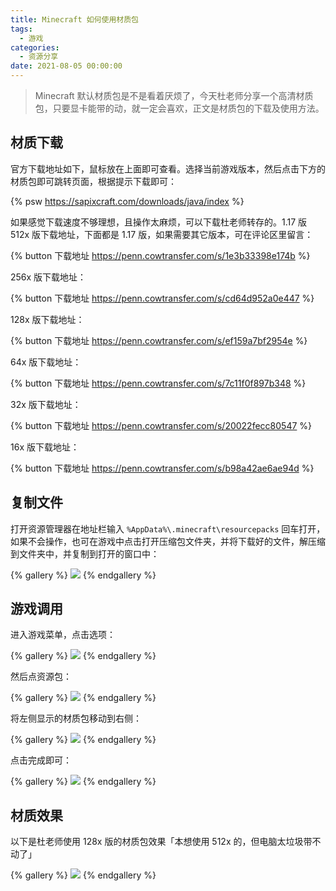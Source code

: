 ```yaml
---
title: Minecraft 如何使用材质包
tags:
  - 游戏
categories:
  - 资源分享
date: 2021-08-05 00:00:00
---
```


> Minecraft 默认材质包是不是看着厌烦了，今天杜老师分享一个高清材质包，只要显卡能带的动，就一定会喜欢，正文是材质包的下载及使用方法。

<!-- more -->

## 材质下载

官方下载地址如下，鼠标放在上面即可查看。选择当前游戏版本，然后点击下方的材质包即可跳转页面，根据提示下载即可：

{% psw https://sapixcraft.com/downloads/java/index %}

如果感觉下载速度不够理想，且操作太麻烦，可以下载杜老师转存的。1.17 版 512x 版下载地址，下面都是 1.17 版，如果需要其它版本，可在评论区里留言：

{% button 下载地址 https://penn.cowtransfer.com/s/1e3b33398e174b %}

256x 版下载地址：

{% button 下载地址 https://penn.cowtransfer.com/s/cd64d952a0e447 %}

128x 版下载地址：

{% button 下载地址 https://penn.cowtransfer.com/s/ef159a7bf2954e %}

64x 版下载地址：

{% button 下载地址 https://penn.cowtransfer.com/s/7c11f0f897b348 %}

32x 版下载地址：

{% button 下载地址 https://penn.cowtransfer.com/s/20022fecc80547 %}

16x 版下载地址：

{% button 下载地址 https://penn.cowtransfer.com/s/b98a42ae6ae94d %}

## 复制文件

打开资源管理器在地址栏输入 `%AppData%\.minecraft\resourcepacks` 回车打开，如果不会操作，也可在游戏中点击打开压缩包文件夹，并将下载好的文件，解压缩到文件夹中，并复制到打开的窗口中：

{% gallery %}
![](https://cdn.dusays.com/2021/08/369-1.jpg)
{% endgallery %}

## 游戏调用

进入游戏菜单，点击选项：

{% gallery %}
![](https://cdn.dusays.com/2021/08/369-2.jpg)
{% endgallery %}

然后点资源包：

{% gallery %}
![](https://cdn.dusays.com/2021/08/369-3.jpg)
{% endgallery %}

将左侧显示的材质包移动到右侧：

{% gallery %}
![](https://cdn.dusays.com/2021/08/369-4.jpg)
{% endgallery %}

点击完成即可：

{% gallery %}
![](https://cdn.dusays.com/2021/08/369-5.jpg)
{% endgallery %}

## 材质效果

以下是杜老师使用 128x 版的材质包效果「本想使用 512x 的，但电脑太垃圾带不动了」

{% gallery %}
![](https://cdn.dusays.com/2021/08/369-6.jpg)
{% endgallery %}
